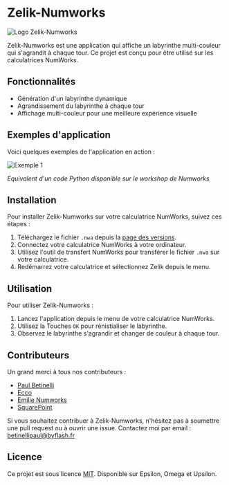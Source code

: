 # Zelik-Numworks

![Logo Zelik-Numworks](images/logo.png)

Zelik-Numworks est une application qui affiche un labyrinthe multi-couleur qui s'agrandit à chaque tour. Ce projet est conçu pour être utilisé sur les calculatrices NumWorks.

## Fonctionnalités

- Génération d'un labyrinthe dynamique
- Agrandissement du labyrinthe à chaque tour
- Affichage multi-couleur pour une meilleure expérience visuelle

## Exemples d'application

Voici quelques exemples de l'application en action :

![Exemple 1](images/ex.gif)


*Equivalent d'un code Python disponible sur le workshop de Numworks*

## Installation

Pour installer Zelik-Numworks sur votre calculatrice NumWorks, suivez ces étapes :

1. Téléchargez le fichier `.nwa` depuis la [page des versions](https://github.com/paul-zelik/zelik-numworks/releases).
2. Connectez votre calculatrice NumWorks à votre ordinateur.
3. Utilisez l'outil de transfert NumWorks pour transférer le fichier `.nwa` sur votre calculatrice.
4. Redémarrez votre calculatrice et sélectionnez Zelik depuis le menu.

## Utilisation

Pour utiliser Zelik-Numworks :

1. Lancez l'application depuis le menu de votre calculatrice NumWorks.
2. Utilisez la Touches `OK` pour rénistialiser le labyrinthe.
3. Observez le labyrinthe s'agrandir et changer de couleur à chaque tour.

## Contributeurs

Un grand merci à tous nos contributeurs :

- [Paul Betinelli](https://github.com/paul-zelik)
- [Ecco](https://github.com/Ecco)
- [Emilie Numworks](https://github.com/EmilieNumworks)
- [SquarePoint](https://my.numworks.com/python/squarepoint)

Si vous souhaitez contribuer à Zelik-Numworks, n'hésitez pas à soumettre une pull request ou à ouvrir une issue. Contactez moi par email : betinellipaul@byflash.fr

## Licence

Ce projet est sous licence [MIT](LICENSE). Disponible sur Epsilon, Omega et Upsilon.
